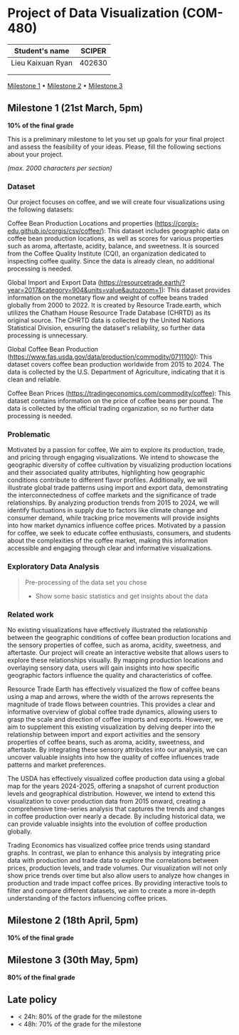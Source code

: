 # Project of Data Visualization (COM-480)

| Student's name | SCIPER |
| -------------- | ------ |
| Lieu Kaixuan Ryan| 402630|
| | |
| | |

[Milestone 1](#milestone-1) • [Milestone 2](#milestone-2) • [Milestone 3](#milestone-3)

## Milestone 1 (21st March, 5pm)

**10% of the final grade**

This is a preliminary milestone to let you set up goals for your final project and assess the feasibility of your ideas.
Please, fill the following sections about your project.

*(max. 2000 characters per section)*

### Dataset

Our project focuses on coffee, and we will create four visualizations using the following datasets:

Coffee Bean Production Locations and properties (https://corgis-edu.github.io/corgis/csv/coffee/): This dataset includes geographic data on coffee bean production locations, as well as scores for various properties such as aroma, aftertaste, acidity, balance, and sweetness. It is sourced from the Coffee Quality Institute (CQI), an organization dedicated to inspecting coffee quality. Since the data is already clean, no additional processing is needed.

Global Import and Export Data (https://resourcetrade.earth/?year=2017&category=904&units=value&autozoom=1): This dataset provides information on the monetary flow and weight of coffee beans traded globally from 2000 to 2022. It is created by Resource Trade.earth, which utilizes the Chatham House Resource Trade Database (CHRTD) as its original source. The CHRTD data is collected by the United Nations Statistical Division, ensuring the dataset's reliability, so further data processing is unnecessary.

Global Coffee Bean Production (https://www.fas.usda.gov/data/production/commodity/0711100): This dataset covers coffee bean production worldwide from 2015 to 2024. The data is collected by the U.S. Department of Agriculture, indicating that it is clean and reliable.

Coffee Bean Prices (https://tradingeconomics.com/commodity/coffee): This dataset contains information on the price of coffee beans per pound. The data is collected by the official trading organization, so no further data processing is needed.


### Problematic

Motivated by a passion for coffee, We aim to explore its production, trade, and pricing through engaging visualizations. We intend to showcase the geographic diversity of coffee cultivation by visualizing production locations and their associated quality attributes, highlighting how geographic conditions contribute to different flavor profiles. Additionally, we will illustrate global trade patterns using import and export data, demonstrating the interconnectedness of coffee markets and the significance of trade relationships. By analyzing production trends from 2015 to 2024, we will identify fluctuations in supply due to factors like climate change and consumer demand, while tracking price movements will provide insights into how market dynamics influence coffee prices. Motivated by a passion for coffee, we seek to educate coffee enthusiasts, consumers, and students about the complexities of the coffee market, making this information accessible and engaging through clear and informative visualizations.

### Exploratory Data Analysis

> Pre-processing of the data set you chose
> - Show some basic statistics and get insights about the data

### Related work


No existing visualizations have effectively illustrated the relationship between the geographic conditions of coffee bean production locations and the sensory properties of coffee, such as aroma, acidity, sweetness, and aftertaste. Our project will create an interactive website that allows users to explore these relationships visually. By mapping production locations and overlaying sensory data, users will gain insights into how specific geographic factors influence the quality and characteristics of coffee.

Resource Trade Earth has effectively visualized the flow of coffee beans using a map and arrows, where the width of the arrows represents the magnitude of trade flows between countries. This provides a clear and informative overview of global coffee trade dynamics, allowing users to grasp the scale and direction of coffee imports and exports. However, we aim to supplement this existing visualization by delving deeper into the relationship between import and export activities and the sensory properties of coffee beans, such as aroma, acidity, sweetness, and aftertaste. By integrating these sensory attributes into our analysis, we can uncover valuable insights into how the quality of coffee influences trade patterns and market preferences.

The USDA has effectively visualized coffee production data using a global map for the years 2024-2025, offering a snapshot of current production levels and geographical distribution. However, we intend to extend this visualization to cover production data from 2015 onward, creating a comprehensive time-series analysis that captures the trends and changes in coffee production over nearly a decade. By including historical data, we can provide valuable insights into the evolution of coffee production globally.

Trading Economics has visualized coffee price trends using standard graphs. In contrast, we plan to enhance this analysis by integrating price data with production and trade data to explore the correlations between prices, production levels, and trade volumes. Our visualization will not only show price trends over time but also allow users to analyze how changes in production and trade impact coffee prices. By providing interactive tools to filter and compare different datasets, we aim to create a more in-depth understanding of the factors influencing coffee prices.

## Milestone 2 (18th April, 5pm)

**10% of the final grade**


## Milestone 3 (30th May, 5pm)

**80% of the final grade**


## Late policy

- < 24h: 80% of the grade for the milestone
- < 48h: 70% of the grade for the milestone

